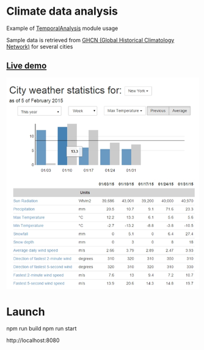 # Climate data analysis
Example of [TemporalAnalysis](https://bitbucket.org/dmitra/temporal-charting) module usage

Sample data is retrieved from [GHCN (Global Historical Climatology Network)](http://ncdc.noaa.gov) for several cities

## [Live demo](http://daviste.com/demo/climate)

[![](https://raw.githubusercontent.com/Dmitra/climate/master/snapshot/stat.jpg)](http://daviste.com/demo/climate)

# Launch
npm run build
npm run start

http://localhost:8080
